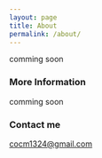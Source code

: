 ```yaml
---
layout: page
title: About
permalink: /about/
---
```


comming soon

### More Information

comming soon

### Contact me

[cocm1324@gmail.com](mailto:cocm1324@gmail.com)